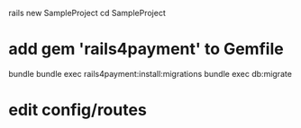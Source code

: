 rails new SampleProject
cd SampleProject
# add gem 'rails4payment' to Gemfile
bundle
bundle exec rails4payment:install:migrations
bundle exec db:migrate
# edit config/routes

